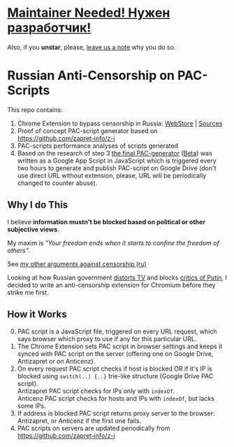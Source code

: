 # [Maintainer Needed! Нужен разработчик!](https://github.com/anticensorship-russia/chromium-extension/issues/2)

Also, if you __unstar__, please, [leave us a note](https://github.com/anticensorship-russia/chromium-extension/issues) why you do so.

# Russian Anti-Censorship on PAC-Scripts

This repo contains:

1. Chrome Extension to bypass censorship in Russia:
[WebStore](https://chrome.google.com/webstore/detail/npgcnondjocldhldegnakemclmfkngch)
| [Sources](https://github.com/ilyaigpetrov/anti-censorship-russia/tree/master/extensions/chromium/minimalistic-pac-setter)
2. Proof of concept PAC-script generator based on https://github.com/zapret-info/z-i
3. PAC-scripts performance analyses of scripts generated
4. Based on the research of step 3 [the final PAC-generator][pac-generator] ([Beta][pac-generator-debug]) was written as a Google App Script in JavaScript which is triggered every two hours to generate and publish PAC-script on Google Drive (don't use direct URL without extension, please, URL will be periodically changed to counter abuse).

[pac-generator]: https://script.google.com/d/1bJhqyXlYem9cyVQwo02EfpsWWg8Ns20FuT4jP7sL_AkS1K_SBgm-V6fH/edit?usp=sharing
[pac-generator-debug]: https://script.google.com/d/1M8H7rpvZc18hUJz6co3kEckklhSGVyj824p1LYv_CoKcpHDDW8rGcKZV/edit?usp=sharing

## Why I do This

I believe __information mustn't be blocked based on political or other subjective views__.  

My maxim is _"Your freedom ends when it starts to confine the freedom of others"_.

See [my other arguments against censorship (ru)](https://gist.github.com/ilyaigpetrov/9452b93ef3d7dd3d8cc2)

Looking at how Russian government [distorts TV](https://therussianreader.wordpress.com/2015/11/22/russian-truckers-strike-dagestan/) and blocks [critics of Putin](http://www.reuters.com/article/2014/03/13/us-russia-internet-idUSBREA2C21L20140313),
I decided to write an anti-censorship extension for Chromium before they strike me first.

## How it Works

0. PAC script is a JavaScript file, triggered on every URL request, which says browser which proxy to use if any for this particular URL.
1. The Chrome Extension sets PAC script in browser settings and keeps it synced with PAC script on the server (offering one on Google Drive, Antizapret or on Anticenz).
2. On every request PAC script checks if host is blocked OR if it's IP is blocked using `switch(..) {..}` trie-like structure (Google Drive PAC script).  
Antizapret PAC script checks for IPs only with `indexOf`.  
Anticenz PAC script checks for hosts and IPs with `indexOf`, but lacks some IPs.
3. If address is blocked PAC script returns proxy server to the browser: Antizapret, or Anticenz if the first one fails.
4. PAC scripts on servers are updated periodically from https://github.com/zapret-info/z-i
